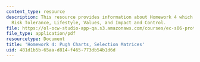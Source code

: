 ```yaml
---
content_type: resource
description: This resource provides information about Homework 4 which contains Financial
  Risk Tolerance, Lifestyle, Values, and Impact and Control.
file: https://ol-ocw-studio-app-qa.s3.amazonaws.com/courses/ec-s06-prototypes-to-products-fall-2005/481d1b5b65aad814f465773db54b1d6d_MITEC_S06F05_hw4.pdf
file_type: application/pdf
resourcetype: Document
title: 'Homework 4: Pugh Charts, Selection Matrices'
uid: 481d1b5b-65aa-d814-f465-773db54b1d6d
---
```

